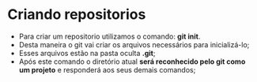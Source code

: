 # Criando repositorios

- Para criar um repositorio utilizamos o comando: **git init**.
- Desta maneira o git vai criar os arquivos necessários para inicializá-lo;
- Esses arquivos estão na pasta oculta **.git**;
- Após este comando o diretório atual **será reconhecido pelo git como um projeto** e responderá aos seus demais comandos;